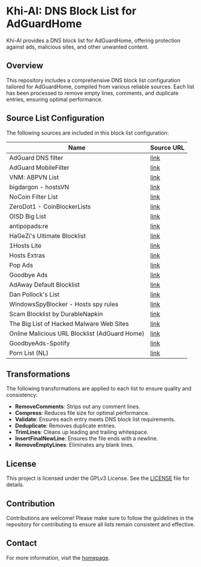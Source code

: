 # Khi-AI: DNS Block List for AdGuardHome

Khi-AI provides a DNS block list for AdGuardHome, offering protection against ads, malicious sites, and other unwanted content.

## Overview

This repository includes a comprehensive DNS block list configuration tailored for AdGuardHome, compiled from various reliable sources. Each list has been processed to remove empty lines, comments, and duplicate entries, ensuring optimal performance.

## Source List Configuration

The following sources are included in this block list configuration:

| Name | Source URL |
|------|------------|
| AdGuard DNS filter | [link](https://adguardteam.github.io/AdGuardSDNSFilter/Filters/filter.txt) |
| AdGuard MobileFilter | [link](https://raw.githubusercontent.com/AdguardTeam/AdguardFilters/master/MobileFilter/sections/specific_app.txt) |
| VNM: ABPVN List | [link](https://abpvn.com/android/abpvn.txt) |
| bigdargon - hostsVN | [link](https://raw.githubusercontent.com/bigdargon/hostsVN/master/option/domain.txt) |
| NoCoin Filter List | [link](https://raw.githubusercontent.com/hoshsadiq/adblock-nocoin-list/master/hosts.txt) |
| ZeroDot1 - CoinBlockerLists | [link](https://zerodot1.gitlab.io/CoinBlockerLists/hosts_browser) |
| OISD Big List | [link](https://big.oisd.nl) |
| antipopads:re | [link](https://raw.githubusercontent.com/AdroitAdorKhan/antipopads-re/master/formats/domains.txt) |
| HaGeZi's Ultimate Blocklist | [link](https://adguardteam.github.io/HostlistsRegistry/assets/filter_49.txt) |
| 1Hosts Lite | [link](https://raw.githubusercontent.com/badmojr/1Hosts/master/Lite/domains.wildcards) |
| Hosts Extras | [link](https://raw.githubusercontent.com/FadeMind/hosts.extras/master/add.2o7Net/hosts) |
| Pop Ads | [link](https://raw.githubusercontent.com/AdroitAdorKhan/antipopads-re/master/formats/domains.txt) |
| Goodbye Ads | [link](https://raw.githubusercontent.com/jerryn70/GoodbyeAds/master/Hosts/GoodbyeAds.txt) |
| AdAway Default Blocklist | [link](https://adaway.org/hosts.txt) |
| Dan Pollock's List | [link](https://someonewhocares.org/hosts/zero/hosts) |
| WindowsSpyBlocker - Hosts spy rules | [link](https://raw.githubusercontent.com/crazy-max/WindowsSpyBlocker/master/data/hosts/spy.txt) |
| Scam Blocklist by DurableNapkin | [link](https://raw.githubusercontent.com/durablenapkin/scamblocklist/master/adguard.txt) |
| The Big List of Hacked Malware Web Sites | [link](https://raw.githubusercontent.com/mitchellkrogza/The-Big-List-of-Hacked-Malware-Web-Sites/master/hosts) |
| Online Malicious URL Blocklist (AdGuard Home) | [link](https://malware-filter.gitlab.io/malware-filter/urlhaus-filter-agh.txt) |
| GoodbyeAds-Spotify | [link](https://raw.githubusercontent.com/jerryn70/GoodbyeAds/master/Extension/GoodbyeAds-Spotify-AdBlock.txt) |
| Porn List (NL) | [link](https://blocklistproject.github.io/Lists/alt-version/porn-nl.txt) |

## Transformations

The following transformations are applied to each list to ensure quality and consistency:
- **RemoveComments**: Strips out any comment lines.
- **Compress**: Reduces file size for optimal performance.
- **Validate**: Ensures each entry meets DNS block list requirements.
- **Deduplicate**: Removes duplicate entries.
- **TrimLines**: Cleans up leading and trailing whitespace.
- **InsertFinalNewLine**: Ensures the file ends with a newline.
- **RemoveEmptyLines**: Eliminates any blank lines.

## License

This project is licensed under the GPLv3 License. See the [LICENSE](LICENSE) file for details.

## Contribution

Contributions are welcome! Please make sure to follow the guidelines in the repository for contributing to ensure all lists remain consistent and effective.

## Contact

For more information, visit the [homepage](https://github.com/khi-ai/khi-ai).
